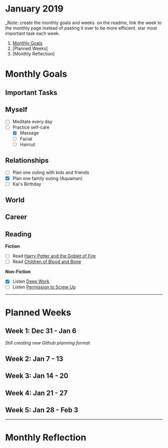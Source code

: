 January 2019
============

_Note: create the monthly goals and weeks. on the readme, link the week to the monthly page instead of pasting it over to be more efficient. star most important task each week. 

1. [Monthly Goals](https://github.com/candicodeit/personal-goals/tree/2019/01-january.md#monthly-goals)
2. [Planned Weeks]
3. [Monthly Reflection]


# Monthly Goals

## Important Tasks


## Myself
- [ ] Meditate every day
- [ ] Practice self-care
  - [x] Massage
  - [ ] Facial
  - [ ] Haircut

## Relationships
- [ ] Plan one outing with kids and friends
- [x] Plan one family outing (Aquaman)
- [ ] Kai's Birthday

## World 


## Career


## Reading

**Fiction** 
- [ ] Read [Harry Potter and the Goblet of Fire](https://www.goodreads.com/book/show/17347382-harry-potter-and-the-goblet-of-fire)
- [ ] Read [Children of Blood and Bone](https://www.goodreads.com/book/show/34728667-children-of-blood-and-bone)

**Non-Fiction** 
- [x] Listen [Deep Work](https://www.goodreads.com/book/show/25980294-deep-work)
- [ ] Listen [Permission to Screw Up](https://www.goodreads.com/book/show/34437136-permission-to-screw-up)

---------------------------------------------

# Planned Weeks

## Week 1: Dec 31 - Jan 6

_Still creating new Github planning format_

## Week 2: Jan 7 - 13


## Week 3: Jan 14 - 20
## Week 4: Jan 21 - 27
## Week 5: Jan 28 - Feb 3

---------------------------------------------

# Monthly Reflection
